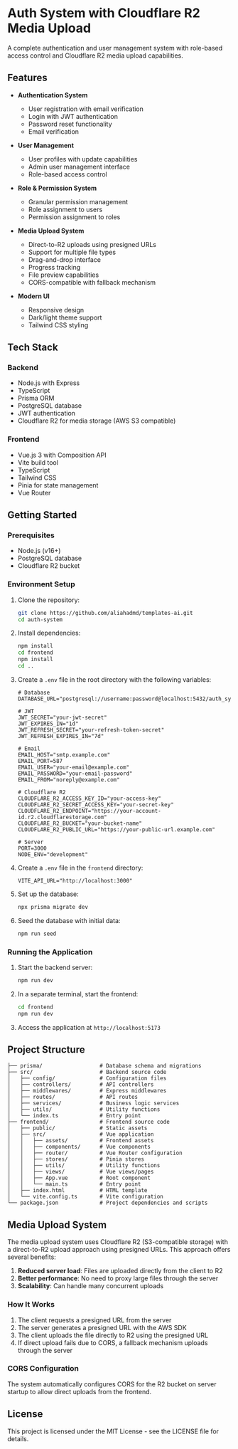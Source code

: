 # Auth System with Cloudflare R2 Media Upload

A complete authentication and user management system with role-based access control and Cloudflare R2 media upload capabilities.

## Features

- **Authentication System**
  - User registration with email verification
  - Login with JWT authentication
  - Password reset functionality
  - Email verification

- **User Management**
  - User profiles with update capabilities
  - Admin user management interface
  - Role-based access control

- **Role & Permission System**
  - Granular permission management
  - Role assignment to users
  - Permission assignment to roles

- **Media Upload System**
  - Direct-to-R2 uploads using presigned URLs
  - Support for multiple file types
  - Drag-and-drop interface
  - Progress tracking
  - File preview capabilities
  - CORS-compatible with fallback mechanism

- **Modern UI**
  - Responsive design
  - Dark/light theme support
  - Tailwind CSS styling

## Tech Stack

### Backend
- Node.js with Express
- TypeScript
- Prisma ORM
- PostgreSQL database
- JWT authentication
- Cloudflare R2 for media storage (AWS S3 compatible)

### Frontend
- Vue.js 3 with Composition API
- Vite build tool
- TypeScript
- Tailwind CSS
- Pinia for state management
- Vue Router

## Getting Started

### Prerequisites

- Node.js (v16+)
- PostgreSQL database
- Cloudflare R2 bucket

### Environment Setup

1. Clone the repository:
   ```bash
   git clone https://github.com/aliahadmd/templates-ai.git
   cd auth-system
   ```

2. Install dependencies:
   ```bash
   npm install
   cd frontend
   npm install
   cd ..
   ```

3. Create a `.env` file in the root directory with the following variables:
   ```
   # Database
   DATABASE_URL="postgresql://username:password@localhost:5432/auth_system"

   # JWT
   JWT_SECRET="your-jwt-secret"
   JWT_EXPIRES_IN="1d"
   JWT_REFRESH_SECRET="your-refresh-token-secret"
   JWT_REFRESH_EXPIRES_IN="7d"

   # Email
   EMAIL_HOST="smtp.example.com"
   EMAIL_PORT=587
   EMAIL_USER="your-email@example.com"
   EMAIL_PASSWORD="your-email-password"
   EMAIL_FROM="noreply@example.com"

   # Cloudflare R2
   CLOUDFLARE_R2_ACCESS_KEY_ID="your-access-key"
   CLOUDFLARE_R2_SECRET_ACCESS_KEY="your-secret-key"
   CLOUDFLARE_R2_ENDPOINT="https://your-account-id.r2.cloudflarestorage.com"
   CLOUDFLARE_R2_BUCKET="your-bucket-name"
   CLOUDFLARE_R2_PUBLIC_URL="https://your-public-url.example.com"

   # Server
   PORT=3000
   NODE_ENV="development"
   ```

4. Create a `.env` file in the `frontend` directory:
   ```
   VITE_API_URL="http://localhost:3000"
   ```

5. Set up the database:
   ```bash
   npx prisma migrate dev
   ```

6. Seed the database with initial data:
   ```bash
   npm run seed
   ```

### Running the Application

1. Start the backend server:
   ```bash
   npm run dev
   ```

2. In a separate terminal, start the frontend:
   ```bash
   cd frontend
   npm run dev
   ```

3. Access the application at `http://localhost:5173`

## Project Structure

```
├── prisma/                  # Database schema and migrations
├── src/                     # Backend source code
│   ├── config/              # Configuration files
│   ├── controllers/         # API controllers
│   ├── middlewares/         # Express middlewares
│   ├── routes/              # API routes
│   ├── services/            # Business logic services
│   ├── utils/               # Utility functions
│   └── index.ts             # Entry point
├── frontend/                # Frontend source code
│   ├── public/              # Static assets
│   ├── src/                 # Vue application
│   │   ├── assets/          # Frontend assets
│   │   ├── components/      # Vue components
│   │   ├── router/          # Vue Router configuration
│   │   ├── stores/          # Pinia stores
│   │   ├── utils/           # Utility functions
│   │   ├── views/           # Vue views/pages
│   │   ├── App.vue          # Root component
│   │   └── main.ts          # Entry point
│   ├── index.html           # HTML template
│   └── vite.config.ts       # Vite configuration
└── package.json             # Project dependencies and scripts
```

## Media Upload System

The media upload system uses Cloudflare R2 (S3-compatible storage) with a direct-to-R2 upload approach using presigned URLs. This approach offers several benefits:

1. **Reduced server load**: Files are uploaded directly from the client to R2
2. **Better performance**: No need to proxy large files through the server
3. **Scalability**: Can handle many concurrent uploads

### How It Works

1. The client requests a presigned URL from the server
2. The server generates a presigned URL with the AWS SDK
3. The client uploads the file directly to R2 using the presigned URL
4. If direct upload fails due to CORS, a fallback mechanism uploads through the server

### CORS Configuration

The system automatically configures CORS for the R2 bucket on server startup to allow direct uploads from the frontend.

## License

This project is licensed under the MIT License - see the LICENSE file for details. 